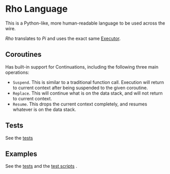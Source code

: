 ﻿# Rho Language

This is a Python-like, more human-readable language to be used across the wire.

*Rho* translates to *Pi* and uses the exact same [Executor](/Language/Core/Executor).

## Coroutines

Has built-in support for Continuations, including the following three main operations:

* `Suspend`. This is similar to a traditional function call. Execution will return to current context after being suspended to the given coroutine.
* `Replace`. This will continue what is on the data stack, and will not return to current context.
* `Resume`. This drops the current context completely, and resumes whatever is on the data stack.

## Tests

See the [tests](/Test/TestRho)

## Examples

See the [tests](/Test/TestRho) and the [test scripts](/Test/TestRho/Scripts)
.